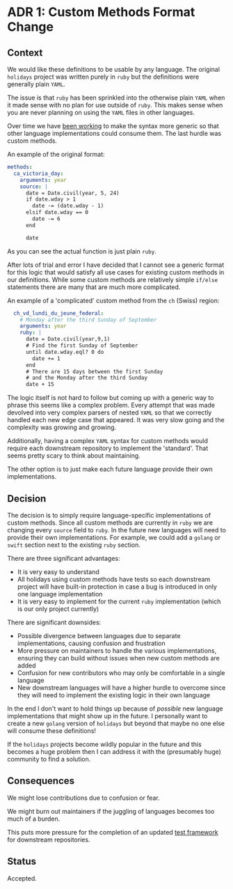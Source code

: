 # ADR 1: Custom Methods Format Change

## Context

We would like these definitions to be usable by any language. The original `holidays` project was written purely in `ruby` but the definitions were generally plain `YAML`.

The issue is that `ruby` has been sprinkled into the otherwise plain `YAML` when it made sense with no plan for use outside of `ruby`. This makes sense when you are never planning on using the `YAML` files in other languages.

Over time we have [been working](https://github.com/holidays/definitions/issues/7) to make the syntax more generic so that other language implementations could consume them. The last hurdle was custom methods.

An example of the original format:

```yaml
methods:
  ca_victoria_day:
    arguments: year
    source: |
      date = Date.civil(year, 5, 24)
      if date.wday > 1
        date -= (date.wday - 1)
      elsif date.wday == 0
        date -= 6
      end

      date
```

As you can see the actual function is just plain `ruby`.

After lots of trial and error I have decided that I cannot see a generic format for this logic that would satisfy all use cases for existing custom methods in our definitions. While some custom methods are relatively simple `if/else` statements there are many that are much more complicated.

An example of a 'complicated' custom method from the `ch` (Swiss) region:

```yaml
  ch_vd_lundi_du_jeune_federal:
    # Monday after the third Sunday of September
    arguments: year
    ruby: |
      date = Date.civil(year,9,1)
      # Find the first Sunday of September
      until date.wday.eql? 0 do
        date += 1
      end
      # There are 15 days between the first Sunday
      # and the Monday after the third Sunday
      date + 15
```

The logic itself is not hard to follow but coming up with a generic way to phrase this seems like a complex problem. Every attempt that was made devolved into very complex parsers of nested `YAML` so that we correctly handled each new edge case that appeared. It was very slow going and the complexity was growing and growing.

Additionally, having a complex `YAML` syntax for custom methods would require each downstream repository to implement the 'standard'. That seems pretty scary to think about maintaining.

The other option is to just make each future language provide their own implementations.

## Decision

The decision is to simply require language-specific implementations of custom methods. Since all custom methods are currently in `ruby` we are changing every `source` field to `ruby`. In the future new languages will need to provide their own implementations. For example, we could add a `golang` or `swift` section next to the existing `ruby` section.

There are three significant advantages:

 - It is very easy to understand
 - All holidays using custom methods have tests so each downstream project will have built-in protection in case a bug is introduced in only one language implementation
 - It is very easy to implement for the current `ruby` implementation (which is our only project currently)

There are significant downsides:

 - Possible divergence between languages due to separate implementations, causing confusion and frustration
 - More pressure on maintainers to handle the various implementations, ensuring they can build without issues when new custom methods are added
 - Confusion for new contributors who may only be comfortable in a single language
 - New downstream languages will have a higher hurdle to overcome since they will need to implement the existing logic in their own language

In the end I don't want to hold things up because of _possible_ new language implementations that might show up in the future. I personally want to create a new `golang` version of `holidays` but beyond that maybe no one else will consume these definitions!

If the `holidays` projects become wildly popular in the future and this becomes a huge problem then I can address it with the (presumably huge) community to find a solution.

## Consequences

We might lose contributions due to confusion or fear.

We might burn out maintainers if the juggling of languages becomes too much of a burden.

This puts more pressure for the completion of an updated [test framework](https://github.com/holidays/definitions/issues/42) for downstream repositories.

## Status

Accepted.
